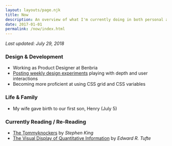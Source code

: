 ```yaml
---
layout: layouts/page.njk
title: Now
description: An overview of what I'm currently doing in both personal and professional areas of life
date: 2017-01-01
permalink: /now/index.html
---
```


<span><i>Last updated: July 29, 2018</i></span>

### Design &amp; Development

- Working as Product Designer at Benbria
- <a href="https://dribbble.com/hustlepizza">Posting weekly design experiments</a> playing with depth and user interactions
- Becoming more proficient at using CSS grid and CSS variables

### Life &amp; Family

- My wife gave birth to our first son, Henry (July 5)

### Currently Reading / Re-Reading

- <a href="https://www.amazon.ca/Tommyknockers-Stephen-King/dp/0399133143/ref=sr_1_1?ie=UTF8&qid=1532868705&sr=8-1&keywords=the+tommyknockers">The Tommyknockers</a> by <i>Stephen King</i>
- <a href="https://www.edwardtufte.com/tufte/books_vdqi">The Visual Display of Quantitative Information</a> by <i>Edward R. Tufte</i>
